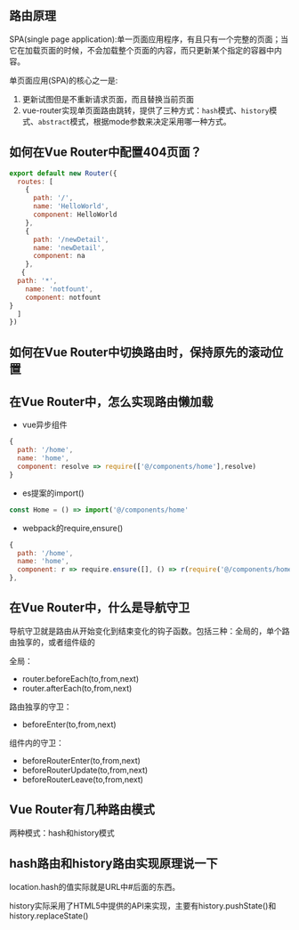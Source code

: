 ## 路由原理

SPA(single page application):单一页面应用程序，有且只有一个完整的页面；当它在加载页面的时候，不会加载整个页面的内容，而只更新某个指定的容器中内容。

单页面应用(SPA)的核心之一是:
1. 更新试图但是不重新请求页面，而且替换当前页面
2. vue-router实现单页面路由跳转，提供了三种方式：`hash`模式、`history`模式、`abstract`模式，根据mode参数来决定采用哪一种方式。

## 如何在Vue Router中配置404页面？
```js
export default new Router({
  routes: [
    {
      path: '/',
      name: 'HelloWorld',
      component: HelloWorld
    },
    {
      path: '/newDetail',
      name: 'newDetail',
      component: na
    },
   {
  path: '*',
    name: 'notfount',
    component: notfount
}
  ]
})
```

## 如何在Vue Router中切换路由时，保持原先的滚动位置

## 在Vue Router中，怎么实现路由懒加载

- vue异步组件
```js
{
  path: '/home',
  name: 'home',
  component: resolve => require(['@/components/home'],resolve)
}
```
- es提案的import()
```js
const Home = () => import('@/components/home'
```
- webpack的require,ensure()
```js
{
  path: '/home',
  name: 'home',
  component: r => require.ensure([], () => r(require('@/components/home')), 'demo')
},
```
## 在Vue Router中，什么是导航守卫

导航守卫就是路由从开始变化到结束变化的钩子函数。包括三种：全局的，单个路由独享的，或者组件级的

全局：
- router.beforeEach(to,from,next)
- router.afterEach(to,from,next)

路由独享的守卫：
- beforeEnter(to,from,next)

组件内的守卫：
- beforeRouterEnter(to,from,next)
- beforeRouterUpdate(to,from,next)
- beforeRouterLeave(to,from,next)

## Vue Router有几种路由模式

两种模式：hash和history模式

## hash路由和history路由实现原理说一下

location.hash的值实际就是URL中#后面的东西。

history实际采用了HTML5中提供的API来实现，主要有history.pushState()和history.replaceState()